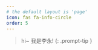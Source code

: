 ```yaml
---
# the default layout is 'page'
icon: fas fa-info-circle
order: 5
---
```


> hi~ 我是李永!
{: .prompt-tip }
